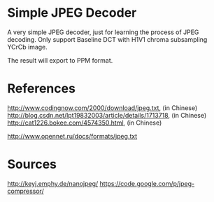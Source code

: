 
Simple JPEG Decoder
=======

A very simple JPEG decoder, just for learning the process of JPEG decoding. Only support Baseline DCT with H1V1 chroma subsampling YCrCb image.

The result will export to PPM format.



References
=======

http://www.codingnow.com/2000/download/jpeg.txt, (in Chinese)
http://blog.csdn.net/lpt19832003/article/details/1713718, (in Chinese)
http://cat1226.bokee.com/4574350.html, (in Chinese)

http://www.opennet.ru/docs/formats/jpeg.txt



Sources
=======
http://keyj.emphy.de/nanojpeg/ 
https://code.google.com/p/jpeg-compressor/
